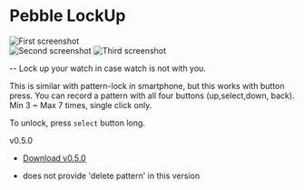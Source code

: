 Pebble LockUp
========================

![First screenshot](https://raw.github.com/andrwj/pebble-lockup/master/screenshot1.png)    
![Second screenshot](https://raw.github.com/andrwj/pebble-lockup/master/screenshot2.png)
![Third screenshot](https://raw.github.com/andrwj/pebble-lockup/master/screenshot3.png)

--
Lock up your watch in case watch is not with you.

This is similar with pattern-lock in smartphone, but this works with button press.
You can record a pattern with all four buttons (up,select,down, back).
Min 3 ~ Max 7 times, single click only.

To unlock, press `select` button long. 

v0.5.0 
* [Download v0.5.0](https://raw.github.com/andrwj/pebble-lockup/master/lockup-v0.5.0.pbw)
- does not provide 'delete pattern' in this version

